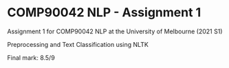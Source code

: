 # COMP90042 NLP - Assignment 1
Assignment 1 for COMP90042 NLP at the University of Melbourne (2021 S1)
<p>
Preprocessing and Text Classification using NLTK

Final mark: 8.5/9
